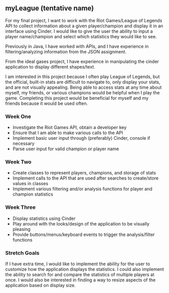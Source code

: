 ## myLeague (tentative name)

For my final project, I want to work with the Riot Games/League of Legends API to collect information about a given
player/champion and display it in an interface using Cinder. I would like to give the user the ability to input a player
name/champion and select which statistics they would like to see.

Previously in Java, I have worked with APIs, and I have experience in filtering/analyzing information from the JSON
assignment.

From the ideal gases project, I have experience in manipulating the cinder application to display different shapes/text.

I am interested in this project because I often play League of Legends, but the official, built-in stats are difficult
to navigate to, only display your stats, and are not visually appealing. Being able to access stats at any time about
myself, my friends, or various champions would be helpful when I play the game. Completing this project would be
beneficial for myself and my friends because it would be used often.

### Week One

* Investigate the Riot Games API, obtain a developer key
* Ensure that I am able to make various calls to the API
* Implement basic user input through (preferably) Cinder, console if necessary
* Parse user input for valid champion or player name

### Week Two

* Create classes to represent players, champions, and storage of stats
* Implement calls to the API that are used after searches to create/store values in classes
* Implement various filtering and/or analysis functions for player and champion statistics

### Week Three 

* Display statistics using Cinder
* Play around with the looks/design of the application to be visually pleasing
* Provide buttons/menus/keyboard events to trigger the analysis/filter functions

### Stretch Goals

If I have extra time, I would like to implement the ability for the user to customize how the application displays the
statistics. I could also implement the ability to search for and compare the statistics of multiple players at once. I
would also be interested in finding a way to resize aspects of the application based on display size.
